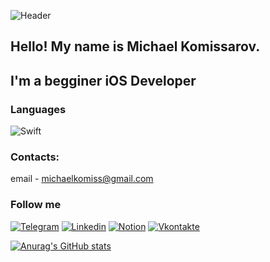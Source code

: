 ![Header](https://github.com/Amarunseka/Amarunseka/blob/main/assets/codeInageToGitHub.psd)

## Hello! My name is Michael Komissarov.
## I'm a begginer iOS Developer

### Languages
![Swift](https://img.shields.io/badge/-Swift-ffffff?style=plastic&logo=swift)

### Contacts:
email - michaelkomiss@gmail.com

### Follow me
[![Telegram](https://img.shields.io/badge/-Telegram-ffffff?style=plastic&logo=telegram)](https://t.me/amarunseka)
[![Linkedin](https://img.shields.io/badge/-Linkedin-ffffff?style=plastic&logo=linkedin&logoColor=007BB6)](https://www.linkedin.com/in/michael-komissarov-909669220/)
[![Notion](https://img.shields.io/badge/-Notion-ffffff?style=plastic&logo=notion&logoColor=000000)](https://www.notion.so/692604d0f4a14a63a7cfb40fd344b829)
[![Vkontakte](https://img.shields.io/badge/-Vkontakte-ffffff?style=plastic&logo=Vk&logoColor=4F7DB3)](https://vk.com/cheste)

[![Anurag's GitHub stats](https://github-readme-stats.vercel.app/api?username=amarunseka&show_icons=true&theme=onedark)](https://github.com/anuraghazra/github-readme-stats)